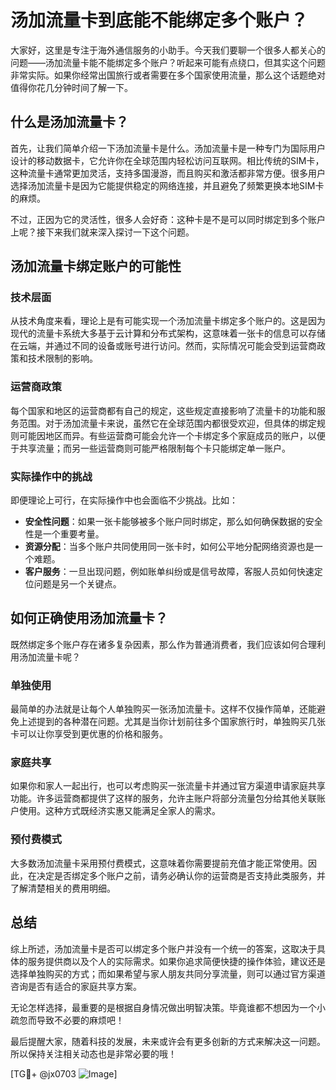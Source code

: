 # 汤加流量卡到底能不能绑定多个账户？

大家好，这里是专注于海外通信服务的小助手。今天我们要聊一个很多人都关心的问题——汤加流量卡能不能绑定多个账户？听起来可能有点绕口，但其实这个问题非常实际。如果你经常出国旅行或者需要在多个国家使用流量，那么这个话题绝对值得你花几分钟时间了解一下。

## 什么是汤加流量卡？

首先，让我们简单介绍一下汤加流量卡是什么。汤加流量卡是一种专门为国际用户设计的移动数据卡，它允许你在全球范围内轻松访问互联网。相比传统的SIM卡，这种流量卡通常更加灵活，支持多国漫游，而且购买和激活都非常方便。很多用户选择汤加流量卡是因为它能提供稳定的网络连接，并且避免了频繁更换本地SIM卡的麻烦。

不过，正因为它的灵活性，很多人会好奇：这种卡是不是可以同时绑定到多个账户上呢？接下来我们就来深入探讨一下这个问题。

## 汤加流量卡绑定账户的可能性

### 技术层面

从技术角度来看，理论上是有可能实现一个汤加流量卡绑定多个账户的。这是因为现代的流量卡系统大多基于云计算和分布式架构，这意味着一张卡的信息可以存储在云端，并通过不同的设备或账号进行访问。然而，实际情况可能会受到运营商政策和技术限制的影响。

### 运营商政策

每个国家和地区的运营商都有自己的规定，这些规定直接影响了流量卡的功能和服务范围。对于汤加流量卡来说，虽然它在全球范围内都很受欢迎，但具体的绑定规则可能因地区而异。有些运营商可能会允许一个卡绑定多个家庭成员的账户，以便于共享流量；而另一些运营商则可能严格限制每个卡只能绑定单一账户。

### 实际操作中的挑战

即便理论上可行，在实际操作中也会面临不少挑战。比如：

- **安全性问题**：如果一张卡能够被多个账户同时绑定，那么如何确保数据的安全性是一个重要考量。
- **资源分配**：当多个账户共同使用同一张卡时，如何公平地分配网络资源也是一个难题。
- **客户服务**：一旦出现问题，例如账单纠纷或是信号故障，客服人员如何快速定位问题是另一个关键点。

## 如何正确使用汤加流量卡？

既然绑定多个账户存在诸多复杂因素，那么作为普通消费者，我们应该如何合理利用汤加流量卡呢？

### 单独使用

最简单的办法就是让每个人单独购买一张汤加流量卡。这样不仅操作简单，还能避免上述提到的各种潜在问题。尤其是当你计划前往多个国家旅行时，单独购买几张卡可以让你享受到更优惠的价格和服务。

### 家庭共享

如果你和家人一起出行，也可以考虑购买一张流量卡并通过官方渠道申请家庭共享功能。许多运营商都提供了这样的服务，允许主账户将部分流量包分给其他关联账户使用。这种方式既经济实惠又能满足全家人的需求。

### 预付费模式

大多数汤加流量卡采用预付费模式，这意味着你需要提前充值才能正常使用。因此，在决定是否绑定多个账户之前，请务必确认你的运营商是否支持此类服务，并了解清楚相关的费用明细。

## 总结

综上所述，汤加流量卡是否可以绑定多个账户并没有一个统一的答案，这取决于具体的服务提供商以及个人的实际需求。如果你追求简便快捷的操作体验，建议还是选择单独购买的方式；而如果希望与家人朋友共同分享流量，则可以通过官方渠道咨询是否有适合的家庭共享方案。

无论怎样选择，最重要的是根据自身情况做出明智决策。毕竟谁都不想因为一个小疏忽而导致不必要的麻烦吧！

最后提醒大家，随着科技的发展，未来或许会有更多创新的方式来解决这一问题。所以保持关注相关动态也是非常必要的哦！

[TG💪+ @jx0703 ![Image](https://github.com/user-attachments/assets/dbca1d08-cadb-493c-b0ec-ad6f7a83f270)]